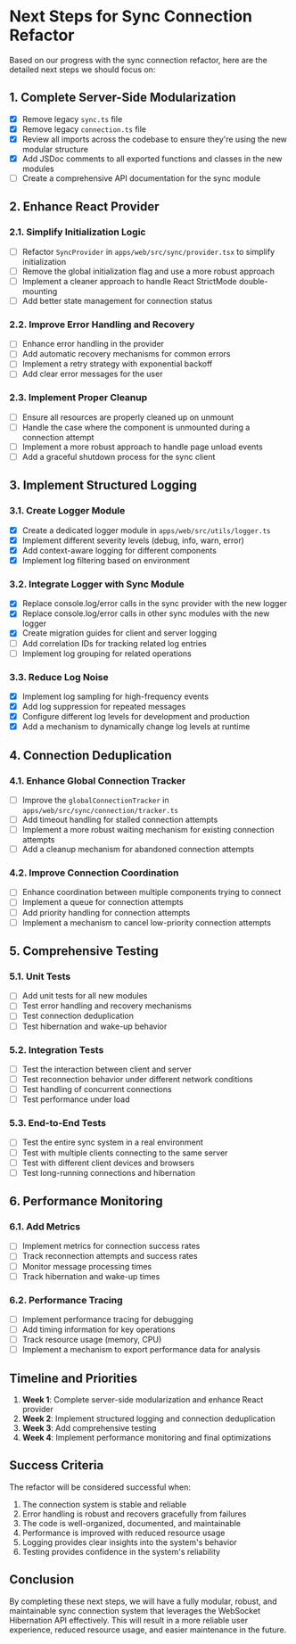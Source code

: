 # Next Steps for Sync Connection Refactor

Based on our progress with the sync connection refactor, here are the detailed next steps we should focus on:

## 1. Complete Server-Side Modularization

- [x] Remove legacy `sync.ts` file
- [x] Remove legacy `connection.ts` file
- [x] Review all imports across the codebase to ensure they're using the new modular structure
- [x] Add JSDoc comments to all exported functions and classes in the new modules
- [ ] Create a comprehensive API documentation for the sync module

## 2. Enhance React Provider

### 2.1. Simplify Initialization Logic

- [ ] Refactor `SyncProvider` in `apps/web/src/sync/provider.tsx` to simplify initialization
- [ ] Remove the global initialization flag and use a more robust approach
- [ ] Implement a cleaner approach to handle React StrictMode double-mounting
- [ ] Add better state management for connection status

### 2.2. Improve Error Handling and Recovery

- [ ] Enhance error handling in the provider
- [ ] Add automatic recovery mechanisms for common errors
- [ ] Implement a retry strategy with exponential backoff
- [ ] Add clear error messages for the user

### 2.3. Implement Proper Cleanup

- [ ] Ensure all resources are properly cleaned up on unmount
- [ ] Handle the case where the component is unmounted during a connection attempt
- [ ] Implement a more robust approach to handle page unload events
- [ ] Add a graceful shutdown process for the sync client

## 3. Implement Structured Logging

### 3.1. Create Logger Module

- [x] Create a dedicated logger module in `apps/web/src/utils/logger.ts`
- [x] Implement different severity levels (debug, info, warn, error)
- [x] Add context-aware logging for different components
- [x] Implement log filtering based on environment

### 3.2. Integrate Logger with Sync Module

- [x] Replace console.log/error calls in the sync provider with the new logger
- [x] Replace console.log/error calls in other sync modules with the new logger
- [x] Create migration guides for client and server logging
- [ ] Add correlation IDs for tracking related log entries
- [ ] Implement log grouping for related operations

### 3.3. Reduce Log Noise

- [x] Implement log sampling for high-frequency events
- [x] Add log suppression for repeated messages
- [x] Configure different log levels for development and production
- [x] Add a mechanism to dynamically change log levels at runtime

## 4. Connection Deduplication

### 4.1. Enhance Global Connection Tracker

- [ ] Improve the `globalConnectionTracker` in `apps/web/src/sync/connection/tracker.ts`
- [ ] Add timeout handling for stalled connection attempts
- [ ] Implement a more robust waiting mechanism for existing connection attempts
- [ ] Add a cleanup mechanism for abandoned connection attempts

### 4.2. Improve Connection Coordination

- [ ] Enhance coordination between multiple components trying to connect
- [ ] Implement a queue for connection attempts
- [ ] Add priority handling for connection attempts
- [ ] Implement a mechanism to cancel low-priority connection attempts

## 5. Comprehensive Testing

### 5.1. Unit Tests

- [ ] Add unit tests for all new modules
- [ ] Test error handling and recovery mechanisms
- [ ] Test connection deduplication
- [ ] Test hibernation and wake-up behavior

### 5.2. Integration Tests

- [ ] Test the interaction between client and server
- [ ] Test reconnection behavior under different network conditions
- [ ] Test handling of concurrent connections
- [ ] Test performance under load

### 5.3. End-to-End Tests

- [ ] Test the entire sync system in a real environment
- [ ] Test with multiple clients connecting to the same server
- [ ] Test with different client devices and browsers
- [ ] Test long-running connections and hibernation

## 6. Performance Monitoring

### 6.1. Add Metrics

- [ ] Implement metrics for connection success rates
- [ ] Track reconnection attempts and success rates
- [ ] Monitor message processing times
- [ ] Track hibernation and wake-up times

### 6.2. Performance Tracing

- [ ] Implement performance tracing for debugging
- [ ] Add timing information for key operations
- [ ] Track resource usage (memory, CPU)
- [ ] Implement a mechanism to export performance data for analysis

## Timeline and Priorities

1. **Week 1**: Complete server-side modularization and enhance React provider
2. **Week 2**: Implement structured logging and connection deduplication
3. **Week 3**: Add comprehensive testing
4. **Week 4**: Implement performance monitoring and final optimizations

## Success Criteria

The refactor will be considered successful when:

1. The connection system is stable and reliable
2. Error handling is robust and recovers gracefully from failures
3. The code is well-organized, documented, and maintainable
4. Performance is improved with reduced resource usage
5. Logging provides clear insights into the system's behavior
6. Testing provides confidence in the system's reliability

## Conclusion

By completing these next steps, we will have a fully modular, robust, and maintainable sync connection system that leverages the WebSocket Hibernation API effectively. This will result in a more reliable user experience, reduced resource usage, and easier maintenance in the future. 